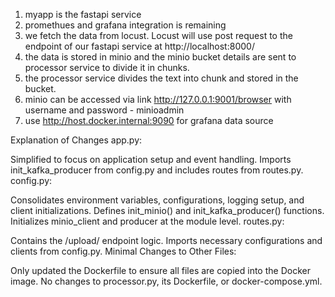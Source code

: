 1. myapp is the fastapi service 
2. promethues and grafana integration is remaining
3. we fetch the data from locust. Locust will use post request to the endpoint of our fastapi service at http://localhost:8000/
4. the data is stored in minio and the minio bucket details are sent to processor service to divide it in chunks.
5. the processor service divides the text into chunk and stored in the bucket.
6. minio can be accessed via link http://127.0.0.1:9001/browser with username and password - minioadmin
7. use http://host.docker.internal:9090 for grafana data source

Explanation of Changes
app.py:

Simplified to focus on application setup and event handling.
Imports init_kafka_producer from config.py and includes routes from routes.py.
config.py:

Consolidates environment variables, configurations, logging setup, and client initializations.
Defines init_minio() and init_kafka_producer() functions.
Initializes minio_client and producer at the module level.
routes.py:

Contains the /upload/ endpoint logic.
Imports necessary configurations and clients from config.py.
Minimal Changes to Other Files:

Only updated the Dockerfile to ensure all files are copied into the Docker image.
No changes to processor.py, its Dockerfile, or docker-compose.yml.